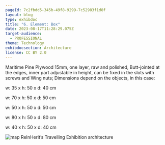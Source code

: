 ```yaml
---
pageId: 7c2fbdd5-345b-49f8-9299-7c52983f1d8f
layout: blog
type: exhibdoc
title: "6. Element: Box"
date: 2023-08-17T11:28:29.075Z
target-audience:
  - PROFESSIONAL
theme: Technology
exhibdocsection: Architecture
license: CC BY 2.0
---
```

Maritime Pine Plywood 15mm, one layer, raw and polished, Butt-jointed at the edges,
inner part adjustable in height, can be fixed in the slots with screws and Wing nuts;
Dimensions depend on the objects, in this case:

w: 35 x h: 50 x d: 40 cm

w: 70 x h: 50 x d: 50 cm

w: 50 x h: 50 x d: 50 cm

w: 80 x h: 50 x d: 80 cm

w: 40 x h: 50 x d: 40 cm

![map ReInHerit’s Travelling Exhibition architecture](https://ucarecdn.com/0e17cce0-4217-4e8f-b0c6-4b405a5d1501/)